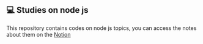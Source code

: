 ## 💻 Studies on node js

This repository contains codes on node js topics, you can access the notes about them on the [Notion](https://shine-canoe-abe.notion.site/Node-JS-481542f26f3046ce90928646eec14668)